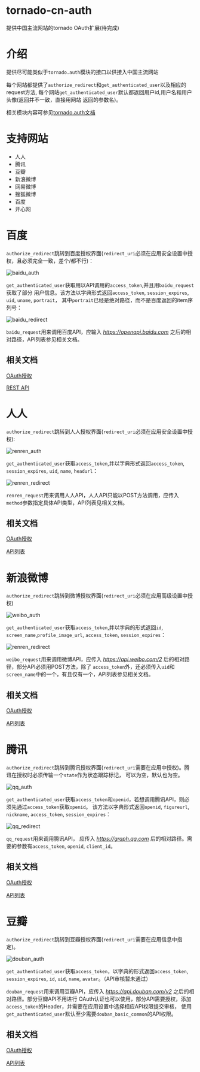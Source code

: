 tornado-cn-auth
===============

提供中国主流网站的tornado OAuth扩展(待完成)

介绍
===

提供尽可能类似于`tornado.auth`模块的接口以供接入中国主流网站

每个网站都提供了`authorize_redirect`和`get_authenticated_user`以及相应的request方法,
每个网站`get_authenticated_user`默认都返回用户id,用户名和用户头像(返回并不一致，直接用网站
返回的参数名)。

相关模块内容可参见[tornado.auth文档](http://www.tornadoweb.org/en/stable/auth.html)

支持网站
=======

*   人人
*   腾讯
*   豆瓣
*   新浪微博
*   网易微博
*   搜狐微博
*   百度
*   开心网

百度
===

`authorize_redirect`跳转到百度授权界面(`redirect_uri`必须在应用安全设置中授权，且必须完全一致，差个/都不行)：

![baidu_auth](http://i1345.photobucket.com/albums/p671/zhangyangyu/baidu_auth_zps68d9a401.png)

`get_authenticated_user`获取用以API调用的`access_token`,并且用`baidu_request`获取了部分
用户信息。该方法以字典形式返回`access_token`, `session_expires`, `uid`, `uname`, `portrait`，
其中`portrait`已经是绝对路径，而不是百度返回的item序列号：

![baidu_redirect](http://i1345.photobucket.com/albums/p671/zhangyangyu/baidu_redirect_zpsfb3ec87b.png)

`baidu_request`用来调用百度API，应输入 *https://openapi.baidu.com* 之后的相对路径，API列表参见相关文档。

相关文档
-------

[OAuth授权](http://developer.baidu.com/wiki/index.php?title=docs/oauth/authorization)

[REST API](http://developer.baidu.com/wiki/index.php?title=docs/oauth/rest/overview)

人人
===

`authorize_redirect`跳转到人人授权界面(`redirect_uri`必须在应用安全设置中授权):

![renren_auth](http://i1345.photobucket.com/albums/p671/zhangyangyu/renren_auth_zpsc8d4f7a4.png)

`get_authenticated_user`获取`access_token`,并以字典形式返回`access_token`, `session_expires`, `uid`,
`name`, `headurl`：

![renren_redirect](http://i1345.photobucket.com/albums/p671/zhangyangyu/renren_redirect_zpsd4686cc5.png)

`renren_request`用来调用人人API，人人API只能以POST方法调用，应传入`method`参数指定具体API类型，API列表见相关文档。

相关文档
-------

[OAuth授权](http://wiki.dev.renren.com/wiki/Authentication)

[API列表](http://wiki.dev.renren.com/wiki/API)

新浪微博
=======

`authorize_redirect`跳转到微博授权界面(`redirect_uri`必须在应用高级设置中授权)

![weibo_auth](http://i1345.photobucket.com/albums/p671/zhangyangyu/weibo_auth_zpsa3c37561.png)

`get_authenticated_user`获取`access_token`,并以字典的形式返回`id`, `screen_name`,`profile_image_url`,
`access_token`, `session_expires`：

![renren_redirect](http://i1345.photobucket.com/albums/p671/zhangyangyu/weibo_redirect_zps084e7697.png)

`weibo_request`用来调用微博API，应传入 *https://api.weibo.com/2* 后的相对路径，部分API必须用POST方法，除了
`access_token`外，还必须传入`uid`和`screen_name`中的一个，有且仅有一个，API列表参见相关文档。

相关文档
-------

[OAuth授权](http://open.weibo.com/wiki/%E6%8E%88%E6%9D%83%E6%9C%BA%E5%88%B6%E8%AF%B4%E6%98%8E)

[API列表](http://open.weibo.com/wiki/%E5%BE%AE%E5%8D%9AAPI)

腾讯
===

`authorize_redirect`跳转到腾讯授权界面(`redirect_uri`需要在应用中授权)。腾讯在授权时必须传输一个`state`作为状态跟踪标记，
可以为空，默认也为空。

![qq_auth](http://i1345.photobucket.com/albums/p671/zhangyangyu/qq_auth_zpsf68b4bef.png)

`get_authenticated_user`获取`access_token`和`openid`，若想调用腾讯API，则必须先通过`access_token`获取`openid`。
该方法以字典形式返回`openid`, `figureurl`, `nickname`, `access_token`, `session_expires`：

![qq_redirect](http://i1345.photobucket.com/albums/p671/zhangyangyu/ee4ec53b-91db-4ddc-ac05-cced3d88e7ac_zps1423dda4.jpg)

`qq_request`用来调用腾讯API， 应传入 *https://graph.qq.com* 后的相对路径。需要的参数有`access_token`, `openid`,
`client_id`。

相关文档
-------

[OAuth授权](http://wiki.open.qq.com/wiki/website/%E4%BD%BF%E7%94%A8Authorization_Code%E8%8E%B7%E5%8F%96Access_Token)

[API列表](http://wiki.open.qq.com/wiki/website/API%E5%88%97%E8%A1%A8)

豆瓣
===

`authorize_redirect`跳转到豆瓣授权界面(`redirect_uri`需要在应用信息中指定)。

![douban_auth](http://i1345.photobucket.com/albums/p671/zhangyangyu/douban_auth_zps6490de1b.png)

`get_authenticated_user`获取`access_token`，以字典的形式返回`access_token`, `session_expires`, `id`, `uid`,
`name`, `avatar`。（API审核暂未通过）

`douban_request`用来调用豆瓣API，应传入 *https://api.douban.com/v2* 之后的相对路径。部分豆瓣API不用进行
OAuth认证也可以使用，部分API需要授权，添加`access_token`的Header，并需要在应用设置中选择相应API权限提交审核，
使用`get_authenticated_user`默认至少需要`douban_basic_common`的API权限。

相关文档
-------

[OAuth授权](http://developers.douban.com/wiki/?title=oauth2#server_side_flow)

[API列表](http://developers.douban.com/wiki/?title=api_v2)






